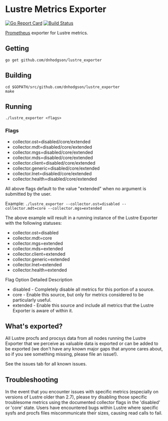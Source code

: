 # Lustre Metrics Exporter

[![Go Report Card](https://goreportcard.com/badge/github.com/HewlettPackard/lustre_exporter)](https://goreportcard.com/report/github.com/HewlettPackard/lustre_exporter)
[![Build Status](https://travis-ci.org/HewlettPackard/lustre_exporter.svg?branch=master)](https://travis-ci.org/HewlettPackard/lustre_exporter)

[Prometheus](https://prometheus.io/) exporter for Lustre metrics.

## Getting

```
go get github.com/dnhodgson/lustre_exporter
```

## Building


```
cd $GOPATH/src/github.com/dnhodgson/lustre_exporter
make
```

## Running

```
./lustre_exporter <flags>
```

### Flags

* collector.ost=disabled/core/extended
* collector.mdt=disabled/core/extended
* collector.mgs=disabled/core/extended
* collector.mds=disabled/core/extended
* collector.client=disabled/core/extended
* collector.generic=disabled/core/extended
* collector.lnet=disabled/core/extended
* collector.health=disabled/core/extended

All above flags default to the value "extended" when no argument is submitted by the user.

Example: `./lustre_exporter --collector.ost=disabled --collector.mdt=core --collector.mgs=extended`

The above example will result in a running instance of the Lustre Exporter with the following statuses:
* collector.ost=disabled
* collector.mdt=core
* collector.mgs=extended
* collector.mds=extended
* collector.client=extended
* collector.generic=extended
* collector.lnet=extended
* collector.health=extended

Flag Option Detailed Description

- disabled - Completely disable all metrics for this portion of a source.
- core - Enable this source, but only for metrics considered to be particularly useful.
- extended - Enable this source and include all metrics that the Lustre Exporter is aware of within it.

## What's exported?

All Lustre procfs and procsys data from all nodes running the Lustre Exporter that we perceive as valuable data is exported or can be added to be exported (we don't have any known major gaps that anyone cares about, so if you see something missing, please file an issue!).

See the issues tab for all known issues.

## Troubleshooting

In the event that you encounter issues with specific metrics (especially on versions of Lustre older than 2.7), please try disabling those specific troublesome metrics using the documented collector flags in the 'disabled' or 'core' state. Users have encountered bugs within Lustre where specific sysfs and procfs files miscommunicate their sizes, causing read calls to fail.
